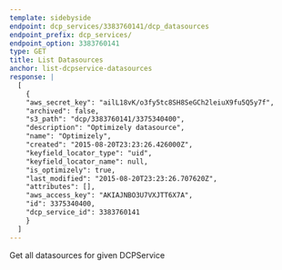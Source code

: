 ```yaml
---
template: sidebyside
endpoint: dcp_services/3383760141/dcp_datasources
endpoint_prefix: dcp_services/
endpoint_option: 3383760141
type: GET
title: List Datasources
anchor: list-dcpservice-datasources
response: |
  [
    {
  	"aws_secret_key": "ailL18vK/o3fy5tc8SH8SeGCh2leiuX9fu5Q5y7f",
  	"archived": false,
  	"s3_path": "dcp/3383760141/3375340400",
  	"description": "Optimizely datasource",
  	"name": "Optimizely",
  	"created": "2015-08-20T23:23:26.426000Z",
  	"keyfield_locator_type": "uid",
  	"keyfield_locator_name": null,
  	"is_optimizely": true,
  	"last_modified": "2015-08-20T23:23:26.707620Z",
  	"attributes": [],
  	"aws_access_key": "AKIAJNBO3U7VXJTT6X7A",
  	"id": 3375340400,
  	"dcp_service_id": 3383760141
    }
  ]
---
```


Get all datasources for given DCPService
